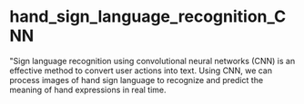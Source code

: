 # hand_sign_language_recognition_CNN
 "Sign language recognition using convolutional neural networks (CNN) is an effective method to convert user actions into text. Using CNN, we can process images of hand sign language to recognize and predict the meaning of hand expressions in real time.
